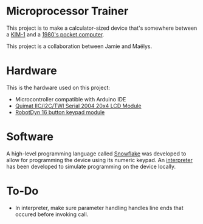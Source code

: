 # Microprocessor Trainer
This project is to make a calculator-sized device that's somewhere between a [KIM-1][1] and a [1980's pocket computer][2].

This project is a collaboration between Jamie and Maëlys.

# Hardware
This is the hardware used on this project:
* Microcontroller compatible with Arduino IDE
* [Quimat IIC/I2C/TWI Serial 2004 20x4 LCD Module][3]
* [RobotDyn 16 button keypad module][4]

# Software
A high-level programming language called [Snowflake][5] was developed to allow for programming the device using its numeric keypad. An [interpreter][6] has been developed to simulate programming on the device locally.

# To-Do
* In interpreter, make sure parameter handling handles line ends that occured before invoking call.

[1]: https://en.wikipedia.org/wiki/KIM-1
[2]: https://en.wikipedia.org/wiki/Pocket_computer
[3]: https://www.amazon.ca/Quimat-Serial-Module-Shield-Arduino/dp/B0719R3JP7/
[4]: https://www.amazon.ca/RobotDyn-module-Compatible-Raspberry-Assembled/dp/B071KB7RZ5/
[5]: docs/snowflake/
[6]: interpreter/

